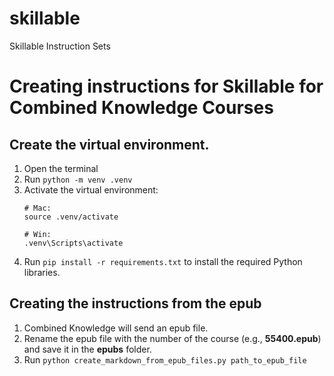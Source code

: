 # skillable
Skillable Instruction Sets


# Creating instructions for Skillable for Combined Knowledge Courses
## Create the virtual environment.
1. Open the terminal
2. Run `python -m venv .venv`
3. Activate the virtual environment:
   ```
   # Mac:
   source .venv/activate

   # Win:
   .venv\Scripts\activate
   ```
4. Run `pip install -r requirements.txt` to install the required Python libraries.

## Creating the instructions from the epub
1. Combined Knowledge will send an epub file.
2. Rename the epub file with the number of the course (e.g., **55400.epub**) and save it in the **epubs** folder.
3. Run `python create_markdown_from_epub_files.py path_to_epub_file`